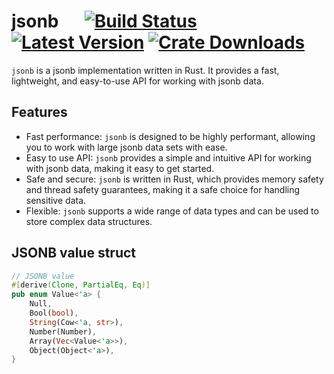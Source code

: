 # jsonb &emsp; [![Build Status]][actions] [![Latest Version]][crates.io] [![Crate Downloads]][crates.io]

[build status]: https://img.shields.io/github/actions/workflow/status/datafuselabs/jsonb/rust.yml?branch=main
[actions]: https://github.com/datafuselabs/jsonb/actions?query=branch%3Amain
[latest version]: https://img.shields.io/crates/v/jsonb.svg
[crates.io]: https://crates.io/crates/jsonb
[crate downloads]: https://img.shields.io/crates/d/jsonb.svg



`jsonb` is a jsonb implementation written in Rust. It provides a fast, lightweight, and easy-to-use API for working with jsonb data.

## Features

- Fast performance: `jsonb` is designed to be highly performant, allowing you to work with large jsonb data sets with ease.
- Easy to use API: `jsonb` provides a simple and intuitive API for working with jsonb data, making it easy to get started.
- Safe and secure: `jsonb` is written in Rust, which provides memory safety and thread safety guarantees, making it a safe choice for handling sensitive data.
- Flexible: `jsonb` supports a wide range of data types and can be used to store complex data structures.


## JSONB value struct

``` rust
// JSONB value
#[derive(Clone, PartialEq, Eq)]
pub enum Value<'a> {
    Null,
    Bool(bool),
    String(Cow<'a, str>),
    Number(Number),
    Array(Vec<Value<'a>>),
    Object(Object<'a>),
}
```

